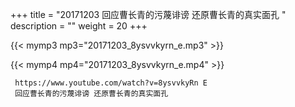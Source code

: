 +++
title = "20171203  回应曹长青的污蔑诽谤 还原曹长青的真实面孔 "
description = ""
weight = 20
+++

{{< mymp3 mp3="20171203_8ysvvkyrn_e.mp3" >}}

{{< mymp4 mp4="20171203_8ysvvkyrn_e.mp4" >}}

     https://www.youtube.com/watch?v=8ysvvkyRn E 
     回应曹长青的污蔑诽谤 还原曹长青的真实面孔 
     
